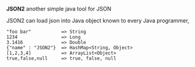 **JSON2** another simple java tool for JSON

JSON2 can load json into Java object known to every Java programmer,

    "foo bar"           => String
    1234                => Long
    3.1416              => Double
    {"name" : "JSON2"}  => HashMap<String, Object>
    [1,2,3,4]           => ArrayList<Object>
    true,false,null     => true, false, null
